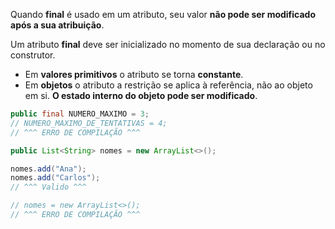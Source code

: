 Quando **final** é usado em um atributo, seu valor **não pode ser modificado após a sua atribuição**.

Um atributo **final** deve ser inicializado no momento de sua declaração ou no construtor.

- Em **valores primitivos** o atributo se torna **constante**.
- Em **objetos** o atributo a restrição se aplica à referência, não ao objeto em si. **O estado interno do objeto pode ser modificado**. 

```Java
public final NUMERO_MAXIMO = 3;
// NUMERO_MAXIMO_DE_TENTATIVAS = 4; 
// ^^^ ERRO DE COMPILAÇÃO ^^^

public List<String> nomes = new ArrayList<>();

nomes.add("Ana");
nomes.add("Carlos");
// ^^^ Valido ^^^

// nomes = new ArrayList<>();
// ^^^ ERRO DE COMPILAÇÃO ^^^
```

